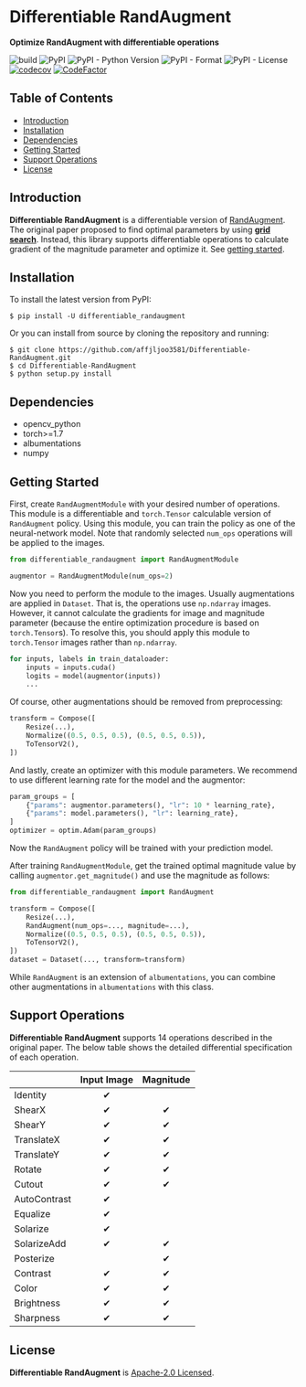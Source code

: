 # Differentiable RandAugment
**Optimize RandAugment with differentiable operations**

![build](https://github.com/affjljoo3581/Differentiable-RandAugment/workflows/build/badge.svg)
![PyPI](https://img.shields.io/pypi/v/differentiable_randaugment)
![PyPI - Python Version](https://img.shields.io/pypi/pyversions/differentiable_randaugment)
![PyPI - Format](https://img.shields.io/pypi/format/differentiable_randaugment)
![PyPI - License](https://img.shields.io/pypi/l/differentiable_randaugment?color=blue)
[![codecov](https://codecov.io/gh/affjljoo3581/Differentiable-RandAugment/branch/master/graph/badge.svg?token=3VSK8ZF367)](https://codecov.io/gh/affjljoo3581/Differentiable-RandAugment)
[![CodeFactor](https://www.codefactor.io/repository/github/affjljoo3581/differentiable-randaugment/badge)](https://www.codefactor.io/repository/github/affjljoo3581/differentiable-randaugment)

## Table of Contents
  - [Introduction](#introduction)
  - [Installation](#installation)
  - [Dependencies](#dependencies)
  - [Getting Started](#getting-started)
  - [Support Operations](#support-operations)
  - [License](#license)

## Introduction
**Differentiable RandAugment** is a differentiable version of [RandAugment](https://arxiv.org/abs/1909.13719). The original paper proposed to find optimal parameters by using [**grid search**](https://en.wikipedia.org/wiki/Hyperparameter_optimization#Grid_search). Instead, this library supports differentiable operations to calculate gradient of the magnitude parameter and optimize it. See [getting started](#getting-started).

## Installation

To install the latest version from PyPI:

    $ pip install -U differentiable_randaugment

Or you can install from source by cloning the repository and running:

    $ git clone https://github.com/affjljoo3581/Differentiable-RandAugment.git
    $ cd Differentiable-RandAugment
    $ python setup.py install

## Dependencies
- opencv_python
- torch>=1.7
- albumentations
- numpy

## Getting Started

First, create `RandAugmentModule` with your desired number of operations. This module is a differentiable and `torch.Tensor` calculable version of `RandAugment` policy. Using this module, you can train the policy as one of the neural-network model. Note that randomly selected `num_ops` operations will be applied to the images.

```python
from differentiable_randaugment import RandAugmentModule

augmentor = RandAugmentModule(num_ops=2)
```

Now you need to perform the module to the images. Usually augmentations are applied in `Dataset`. That is, the operations use `np.ndarray` images. However, it cannot calculate the gradients for image and magnitude parameter (because the entire optimization procedure is based on `torch.Tensor`s). To resolve this, you should apply this module to `torch.Tensor` images rather than `np.ndarray`.

```python
for inputs, labels in train_dataloader:
    inputs = inputs.cuda()
    logits = model(augmentor(inputs))
    ...
```

Of course, other augmentations should be removed from preprocessing:

```python
transform = Compose([
    Resize(...),
    Normalize((0.5, 0.5, 0.5), (0.5, 0.5, 0.5)),
    ToTensorV2(),
])
```

And lastly, create an optimizer with this module parameters. We recommend to use different learning rate for the model and the augmentor:

```python
param_groups = [
    {"params": augmentor.parameters(), "lr": 10 * learning_rate},
    {"params": model.parameters(), "lr": learning_rate},
]
optimizer = optim.Adam(param_groups)
```

Now the `RandAugment` policy will be trained with your prediction model.

After training `RandAugmentModule`, get the trained optimal magnitude value by calling `augmentor.get_magnitude()` and use the magnitude as follows:

```python
from differentiable_randaugment import RandAugment

transform = Compose([
    Resize(...),
    RandAugment(num_ops=..., magnitude=...),
    Normalize((0.5, 0.5, 0.5), (0.5, 0.5, 0.5)),
    ToTensorV2(),
])
dataset = Dataset(..., transform=transform)
```

While `RandAugment` is an extension of `albumentations`, you can combine other augmentations in `albumentations` with this class.

## Support Operations

**Differentiable RandAugment** supports 14 operations described in the original paper. The below table shows the detailed differential specification of each operation.

|               | Input Image | Magnitude |
|---------------|:-----------:|:---------:|
| Identity      | ✔ |   |
| ShearX        | ✔ | ✔ |
| ShearY        | ✔ | ✔ |
| TranslateX    | ✔ | ✔ |
| TranslateY    | ✔ | ✔ |
| Rotate        | ✔ | ✔ |
| Cutout        | ✔ | ✔ |
| AutoContrast  | ✔ |    |
| Equalize      | ✔ |    |
| Solarize      | ✔ |    |
| SolarizeAdd   | ✔ | ✔ |
| Posterize     |    | ✔ |
| Contrast      | ✔ | ✔ |
| Color         | ✔ | ✔ |
| Brightness    | ✔ | ✔ |
| Sharpness     | ✔ | ✔ |

## License
**Differentiable RandAugment** is [Apache-2.0 Licensed](/LICENSE).
